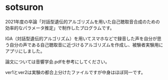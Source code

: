 # sotsuron

2021年度の卒論「対話型遺伝的アルゴリズムを用いた自己聴取音合成のための効率的なパラメータ推定」で制作したプログラムです。

IGA（対話型遺伝的アルゴリズム）を用いてスマホなどで録音した声を自分が思う自分の声である自己聴取音に近づけるアルゴリズムを作成し、被験者実験用にアプリにしました。

論文については音響学会.pdfを参考にしてください。

ver1とver2は実験の都合上分けたファイルですが中身はほぼ同一です。

